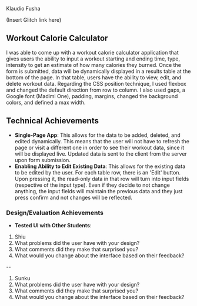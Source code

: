 Klaudio Fusha

(Insert Glitch link here)

## Workout Calorie Calculator
I was able to come up with a workout calorie calculator application that gives users the ability to input a workout starting and ending time, type, intensity to get an estimate of how many calories they burned. Once the form is submitted, data will be dynamically displayed in a results table at the bottom of the page. In that table, users have the ability to view, edit, and delete workout data. Regarding the CSS position technique, I used flexbox and changed the default direction from row to column. I also used gaps, a Google font (Madimi One), padding, margins, changed the background colors, and defined a max width.

## Technical Achievements
- **Single-Page App**: This allows for the data to be added, deleted, and edited dynamically. This means that the user will not have to refresh the page or visit a different one in order to see their workout data, since it will be displayed live. Updated data is sent to the client from the server upon form submission.
- **Enabling Ability to Edit Existing Data**: This allows for the existing data to be edited by the user. For each table row, there is an 'Edit' button. Upon pressing it, the read-only data in that row will turn into input fields (respective of the input type). Even if they decide to not change anything, the input fields will maintain the previous data and they just press confirm and not changes will be reflected.

### Design/Evaluation Achievements
- **Tested UI with Other Students**:
 1. Shiu
 2. What problems did the user have with your design?
 3. What comments did they make that surprised you?
 4. What would you change about the interface based on their feedback?

--

 1. Sunku
 2. What problems did the user have with your design?
 3. What comments did they make that surprised you?
 4. What would you change about the interface based on their feedback?
